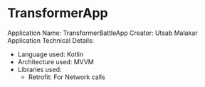 # TransformerApp
Application Name: TransformerBattleApp
Creator: Utsab Malakar
Application Technical Details:
- Language used: Kotlin
- Architecture used: MVVM
- Libraries used:
  - Retrofit: For Network calls
